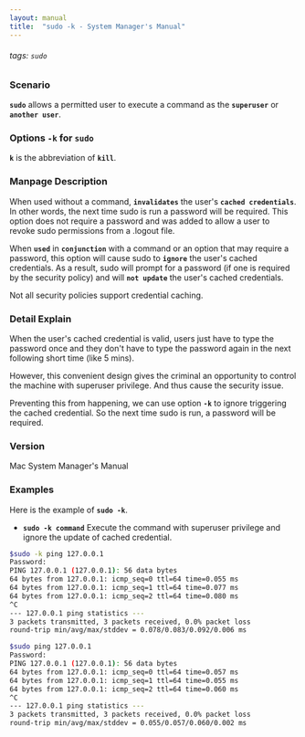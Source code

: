 ```yaml
---
layout: manual
title:  "sudo -k - System Manager's Manual"
---
```

###### tags: `sudo`

### Scenario
__`sudo`__ allows a permitted user to execute a command as the __`superuser`__ or __`another user`__.

### Options `-k` for `sudo` 
__`k`__ is the abbreviation of __`kill`__.

### Manpage Description
When used without a command, __`invalidates`__ the user's __`cached credentials`__.  In other words, the next time sudo is run a password will be required.  This option does not require a password and was added to allow a user to revoke sudo permissions from a .logout file.

When __`used`__ in __`conjunction`__ with a command or an option that may require a password, this option will cause sudo to __`ignore`__ the user's cached credentials.  As a result, sudo will prompt for a password (if one is required by the security policy) and will __`not update`__ the user's cached credentials.

Not all security policies support credential caching.

### Detail Explain
When the user's cached credential is valid, users just have to type the password once and they don't have to type the password again in the next following short time (like 5 mins).

However, this convenient design gives the criminal an opportunity to control the machine with superuser privilege. And thus cause the security issue.

Preventing this from happening, we can use option __`-k`__ to ignore triggering the cached credential. So the next time sudo is run, a password will be required.

### Version
Mac System Manager's Manual

### Examples
Here is the example of __`sudo -k`__.

- __`sudo -k command`__ Execute the command with superuser privilege and ignore the update of cached credential.

```bash
$sudo -k ping 127.0.0.1
Password:
PING 127.0.0.1 (127.0.0.1): 56 data bytes
64 bytes from 127.0.0.1: icmp_seq=0 ttl=64 time=0.055 ms
64 bytes from 127.0.0.1: icmp_seq=1 ttl=64 time=0.077 ms
64 bytes from 127.0.0.1: icmp_seq=2 ttl=64 time=0.080 ms
^C
--- 127.0.0.1 ping statistics ---
3 packets transmitted, 3 packets received, 0.0% packet loss
round-trip min/avg/max/stddev = 0.078/0.083/0.092/0.006 ms

$sudo ping 127.0.0.1
Password:
PING 127.0.0.1 (127.0.0.1): 56 data bytes
64 bytes from 127.0.0.1: icmp_seq=0 ttl=64 time=0.057 ms
64 bytes from 127.0.0.1: icmp_seq=1 ttl=64 time=0.055 ms
64 bytes from 127.0.0.1: icmp_seq=2 ttl=64 time=0.060 ms
^C
--- 127.0.0.1 ping statistics ---
3 packets transmitted, 3 packets received, 0.0% packet loss
round-trip min/avg/max/stddev = 0.055/0.057/0.060/0.002 ms
```

